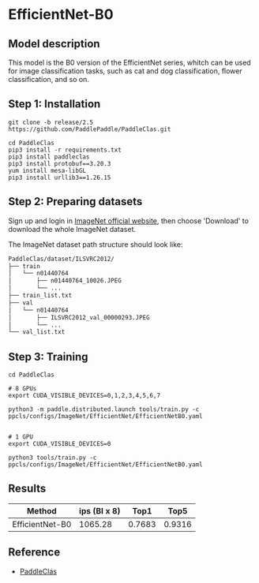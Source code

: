 # EfficientNet-B0

## Model description

This model is the B0 version of the EfficientNet series, whitch can be used for image classification tasks, such as cat and dog classification, flower classification, and so on.

## Step 1: Installation

```
git clone -b release/2.5 https://github.com/PaddlePaddle/PaddleClas.git

cd PaddleClas
pip3 install -r requirements.txt
pip3 install paddleclas
pip3 install protobuf==3.20.3
yum install mesa-libGL 
pip3 install urllib3==1.26.15

```


## Step 2: Preparing datasets

Sign up and login in [ImageNet official website](https://www.image-net.org/index.php), then choose 'Download' to download the whole ImageNet dataset. 

The ImageNet dataset path structure should look like:

```bash
PaddleClas/dataset/ILSVRC2012/
├── train
│   └── n01440764
│       ├── n01440764_10026.JPEG
│       └── ...
├── train_list.txt
├── val
│   └── n01440764
│       ├── ILSVRC2012_val_00000293.JPEG
│       └── ...
└── val_list.txt
```

## Step 3: Training

```
cd PaddleClas

# 8 GPUs
export CUDA_VISIBLE_DEVICES=0,1,2,3,4,5,6,7

python3 -m paddle.distributed.launch tools/train.py -c ppcls/configs/ImageNet/EfficientNet/EfficientNetB0.yaml


# 1 GPU
export CUDA_VISIBLE_DEVICES=0

python3 tools/train.py -c ppcls/configs/ImageNet/EfficientNet/EfficientNetB0.yaml
```

## Results

| Method | ips (BI x 8)  | Top1 | Top5 |
| ------ | ----------  |--------------|--------------|
|  EfficientNet-B0 |   1065.28      | 0.7683 | 0.9316 |

## Reference
- [PaddleClas](https://github.com/PaddlePaddle/PaddleClas/tree/release/2.5)
